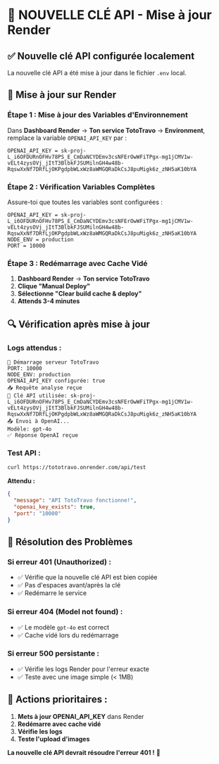 # 🔑 NOUVELLE CLÉ API - Mise à jour Render

## ✅ Nouvelle clé API configurée localement

La nouvelle clé API a été mise à jour dans le fichier `.env` local.

## 🚀 Mise à jour sur Render

### **Étape 1 : Mise à jour des Variables d'Environnement**

Dans **Dashboard Render** → **Ton service TotoTravo** → **Environment**, remplace la variable `OPENAI_API_KEY` par :

```
OPENAI_API_KEY = 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
```

### **Étape 2 : Vérification Variables Complètes**

Assure-toi que toutes les variables sont configurées :

```
OPENAI_API_KEY = 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
NODE_ENV = production
PORT = 10000
```

### **Étape 3 : Redémarrage avec Cache Vidé**

1. **Dashboard Render** → **Ton service TotoTravo**
2. **Clique "Manual Deploy"**
3. **Sélectionne "Clear build cache & deploy"**
4. **Attends 3-4 minutes**

## 🔍 Vérification après mise à jour

### **Logs attendus :**
```
🚀 Démarrage serveur TotoTravo
PORT: 10000
NODE_ENV: production
OPENAI_API_KEY configurée: true
📥 Requête analyse reçue
🔑 Clé API utilisée: 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
📤 Envoi à OpenAI...
Modèle: gpt-4o
✅ Réponse OpenAI reçue
```

### **Test API :**
```bash
curl https://tototravo.onrender.com/api/test
```

**Attendu :**
```json
{
  "message": "API TotoTravo fonctionne!",
  "openai_key_exists": true,
  "port": "10000"
}
```

## 🎯 Résolution des Problèmes

### **Si erreur 401 (Unauthorized) :**
- ✅ Vérifie que la nouvelle clé API est bien copiée
- ✅ Pas d'espaces avant/après la clé
- ✅ Redémarre le service

### **Si erreur 404 (Model not found) :**
- ✅ Le modèle `gpt-4o` est correct
- ✅ Cache vidé lors du redémarrage

### **Si erreur 500 persistante :**
- ✅ Vérifie les logs Render pour l'erreur exacte
- ✅ Teste avec une image simple (< 1MB)

## 🚀 Actions prioritaires :

1. **Mets à jour OPENAI_API_KEY** dans Render
2. **Redémarre avec cache vidé**
3. **Vérifie les logs**
4. **Teste l'upload d'images**

**La nouvelle clé API devrait résoudre l'erreur 401 !** 🎉


